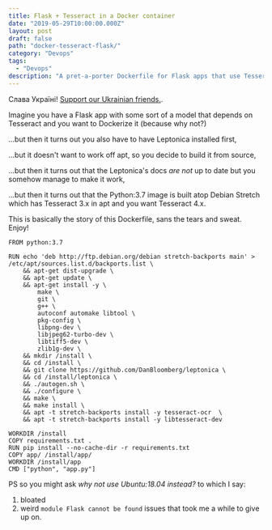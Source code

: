 ```yaml
---
title: Flask + Tesseract in a Docker container
date: "2019-05-29T10:00:00.000Z"
layout: post
draft: false
path: "docker-tesseract-flask/"
category: "Devops"
tags:
  - "Devops"
description: "A pret-a-porter Dockerfile for Flask apps that use Tesseract, now in Technicolor!"
---
```


Слава Україні! [Support our Ukrainian friends.](https://ukrainewar.carrd.co/).

Imagine you have a Flask app with some sort of a model that depends on Tesseract and you want to Dockerize it (because why not?)

...but then it turns out you also have to have Leptonica installed first,

...but it doesn't want to work off apt, so you decide to build it from source,

...but then it turns out that the Leptonica's docs *are not* up to date but you somehow manage to make it work,

...but then it turns out that the Python:3.7 image is built atop Debian Stretch which has Tesseract 3.x in apt and you want Tesseract 4.x.

This is basically the story of this Dockerfile, sans the tears and sweat. Enjoy!

```
FROM python:3.7

RUN echo 'deb http://ftp.debian.org/debian stretch-backports main' > /etc/apt/sources.list.d/backports.list \
    && apt-get dist-upgrade \
    && apt-get update \
    && apt-get install -y \
        make \
        git \
        g++ \
        autoconf automake libtool \
        pkg-config \
        libpng-dev \
        libjpeg62-turbo-dev \
        libtiff5-dev \
        zlib1g-dev \
    && mkdir /install \
    && cd /install \
    && git clone https://github.com/DanBloomberg/leptonica \
    && cd /install/leptonica \
    && ./autogen.sh \
    && ./configure \
    && make \
    && make install \
    && apt -t stretch-backports install -y tesseract-ocr  \
    && apt -t stretch-backports install -y libtesseract-dev

WORKDIR /install
COPY requirements.txt .
RUN pip install --no-cache-dir -r requirements.txt
COPY app/ /install/app/
WORKDIR /install/app
CMD ["python", "app.py"]

```

PS so you might ask *why not use Ubuntu:18.04 instead?* to which I say:

1. bloated
2. weird `module Flask cannot be found` issues that took me a while to give up on.